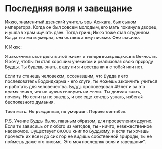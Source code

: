 # Последняя воля и завещание

Иккю, знаменитый дзенский учитель эры Асикага, был сыном императора. Когда он был совсем молодым, его мать покинула дворец и ушла в храм изучать дзен. Тогда принц Иккю тоже стал студентом. Когда его мать умерла, она оставила ему письмо. Оно гласило:

К Иккю:

Я закончила свое дело в этой жизни и теперь возвращаюсь в Вечность. Я хочу, чтобы ты стал хорошим учеником и реализовал свою природу Будды. Ты будешь знать, в аду ли я и всегда ли я с тобой или нет.

Если ты станешь человеком, осознавшим, что Будда и его последователь Бодхидхарма - его слуги, ты можешь закончить учиться и работать для человечества. Будда проповедовал 49 лет и за это время понял, что не нужно говорить ни слова. Ты должен знать, почему. Но если ты не знаешь, и все еще хочешь узнать, избегай бесполезного думания.

Твоя мать.
Не рожденная, не умершая.
Первое сентября.

P.S. Учение Будды было, главным образом, для просветления других. Если ты зависишь от любого из методов, ты - ничто, невежественное насекомое. Существует 80.000 книг по Буддизму, и если ты хочешь прочесть их все и до сих пор не видишь собственной природы, ты не поймешь даже это письмо. Это моя последняя воля и завещание".
